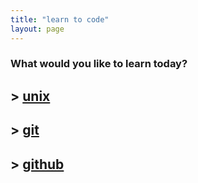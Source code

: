 ```yaml
---
title: "learn to code"
layout: page
---
```


### What would you like to learn today?

## > [unix](./unix)

## > [git](./version-control/git)

## > [github](./version-control/git/github)
